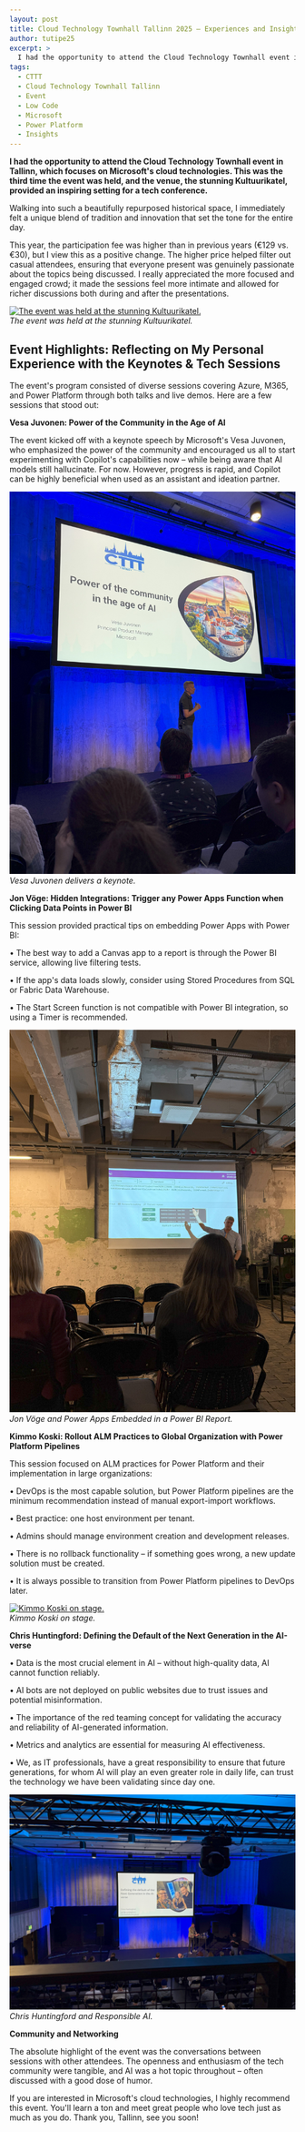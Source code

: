 ```yaml
---
layout: post
title: Cloud Technology Townhall Tallinn 2025 – Experiences and Insights
author: tutipe25
excerpt: >
  I had the opportunity to attend the Cloud Technology Townhall event in Tallinn, which focuses on Microsoft's cloud technologies. This was the third time the event was held, and the venue, the stunning Kultuurikatel, provided an inspiring setting for a tech conference.
tags:
  - CTTT
  - Cloud Technology Townhall Tallinn
  - Event
  - Low Code
  - Microsoft
  - Power Platform
  - Insights
---
```


**I had the opportunity to attend the Cloud Technology Townhall event in Tallinn, which focuses on Microsoft's cloud technologies. This was the third time the event was held, and the venue, the stunning Kultuurikatel, provided an inspiring setting for a tech conference.**

Walking into such a beautifully repurposed historical space, I immediately felt a unique blend of tradition and innovation that set the tone for the entire day.

This year, the participation fee was higher than in previous years (€129 vs. €30), but I view this as a positive change. The higher price helped filter out casual attendees, ensuring that everyone present was genuinely passionate about the topics being discussed. I really appreciated the more focused and engaged crowd; it made the sessions feel more intimate and allowed for richer discussions both during and after the presentations.

[![The event was held at the stunning Kultuurikatel.](/img/2025-cttt/001-img-cttt2025.jpg)](/img/2025-cttt/001-img-cttt2025.jpg)<br>
*The event was held at the stunning Kultuurikatel.*

## Event Highlights: Reflecting on My Personal Experience with the Keynotes & Tech Sessions

The event's program consisted of diverse sessions covering Azure, M365, and Power Platform through both talks and live demos. Here are a few sessions that stood out:

**Vesa Juvonen: Power of the Community in the Age of AI**<br>

The event kicked off with a keynote speech by Microsoft's Vesa Juvonen, who emphasized the power of the community and encouraged us all to start experimenting with Copilot's capabilities now – while being aware that AI models still hallucinate. For now. However, progress is rapid, and Copilot can be highly beneficial when used as an assistant and ideation partner.

[![Vesa Juvonen delivers a keynote.](/img/2025-cttt/002-img-cttt2025.jpg)](/img/2025-cttt/002-img-cttt2025.jpg)<br>
*Vesa Juvonen delivers a keynote.*


**Jon Vöge: Hidden Integrations: Trigger any Power Apps Function when Clicking Data Points in Power BI**<br>

This session provided practical tips on embedding Power Apps with Power BI:

• The best way to add a Canvas app to a report is through the Power BI service, allowing live filtering tests.

• If the app's data loads slowly, consider using Stored Procedures from SQL or Fabric Data Warehouse.

• The Start Screen function is not compatible with Power BI integration, so using a Timer is recommended.

[![Jon Vöge and Power Apps Embedded in a Power BI Report.](/img/2025-cttt/003-img-cttt2025.jpg)](/img/2025-cttt/003-img-cttt2025.jpg)<br>
*Jon Vöge and Power Apps Embedded in a Power BI Report.*


**Kimmo Koski: Rollout ALM Practices to Global Organization with Power Platform Pipelines**<br>

This session focused on ALM practices for Power Platform and their implementation in large organizations:

• DevOps is the most capable solution, but Power Platform pipelines are the minimum recommendation instead of manual export-import workflows.

• Best practice: one host environment per tenant.

• Admins should manage environment creation and development releases.

• There is no rollback functionality – if something goes wrong, a new update solution must be created.

• It is always possible to transition from Power Platform pipelines to DevOps later.

[![Kimmo Koski on stage.](/img/2025-cttt/004-img-cttt2025.jpg)](/img/2025-cttt/004-img-cttt2025.jpg)<br>
*Kimmo Koski on stage.*


**Chris Huntingford: Defining the Default of the Next Generation in the AI-verse**<br>

• Data is the most crucial element in AI – without high-quality data, AI cannot function reliably.

• AI bots are not deployed on public websites due to trust issues and potential misinformation.

• The importance of the red teaming concept for validating the accuracy and reliability of AI-generated information.

• Metrics and analytics are essential for measuring AI effectiveness.

• We, as IT professionals, have a great responsibility to ensure that future generations, for whom AI will play an even greater role in daily life, can trust the technology we have been validating since day one.

[![Chris Huntingford and Responsible AI.](/img/2025-cttt/005-img-cttt2025.jpg)](/img/2025-cttt/005-img-cttt2025.jpg)<br>
*Chris Huntingford and Responsible AI.*


**Community and Networking**<br>

The absolute highlight of the event was the conversations between sessions with other attendees. The openness and enthusiasm of the tech community were tangible, and AI was a hot topic throughout – often discussed with a good dose of humor.

If you are interested in Microsoft's cloud technologies, I highly recommend this event. You'll learn a ton and meet great people who love tech just as much as you do. Thank you, Tallinn, see you soon!

